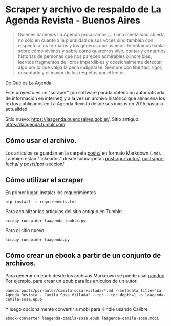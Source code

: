 # Scraper y archivo de respaldo de La Agenda Revista - Buenos Aires

> Quienes hacemos La Agenda procuramos (...) una mentalidad abierta no sólo en cuanto a la pluralidad de sus voces sino también con respecto a los formatos y los géneros que usamos. Intentamos hablar sobre cómo vivimos y sobre cómo queremos vivir, contar y contarnos historias de personas que nos parecen admirables o increíbles, leernos fragmentos de libros imperdibles y ocasionalmente detectar algo por lo que valga la pena indignarse. Siempre con libertad, rigor, desenfado y el mayor de los respetos por el lector.

De [Qué es La Agenda](https://laagenda.buenosaires.gob.ar/contenido/5137-que-es-la-agenda?origin=Qu%C3%A9%20es%20La%20Agenda)


Este proyecto es un "scraper" (un software para la obtencion automatizada de información en internet) y a la vez un archivo histórico que almacena los textos publicados en La Agenda Revista desde sus inicios en 2015 hasta la actualidad. 



Sitio nuevo: https://laagenda.buenosaires.gob.ar/. Sitio antiguo: https://laagenda.tumblr.com


## Cómo usar el archivo. 

Los articulos se guardan en la carpeta [posts/](https://github.com/mgaitan/laagenda-scraper/tree/main/posts/por-autor) en formato Markdown (`.md`). 
Tambien estan "linkeados" desde subcarpetas [posts/por-autor/](https://github.com/mgaitan/laagenda-scraper/tree/main/posts/por-autor), [posts/por-fecha/](https://github.com/mgaitan/laagenda-scraper/tree/main/posts/por-fecha) y [posts/por-seccion/](https://github.com/mgaitan/laagenda-scraper/tree/main/posts/por-seccion)


## Cómo utilizar el scraper

En primer lugar, instalar los requerimientos

```
pip install -r requirements.txt
```

Para actualizar los articulos del sitio antiguo en Tumblr:

```
scrapy runspider laagenda_tumblr.py
```

Para el sitio nuevo

```
scrapy runspider laagenda.py
```

## Cómo crear un ebook a partir de un conjunto de archivos. 

Para generar un epub desde los archivos Markdown se puede usar [pandoc](https://pandoc.org/). 
Por ejemplo, para crear un epub para los articulos de un autor. 


```
pandoc posts/por-autor/camila-sosa-villada/*.md --metadata title="La Agenda Revista - Camila Sosa Villada" --toc --toc-depth=1 -o laagenda-camila-sosa.epub
```

Y luego opcionalmente convertir a mobi para Kindle usando Calibre

```
ebook-converter laagenda-camila-sosa.epub laagenda-camila-sosa.mobi
```
